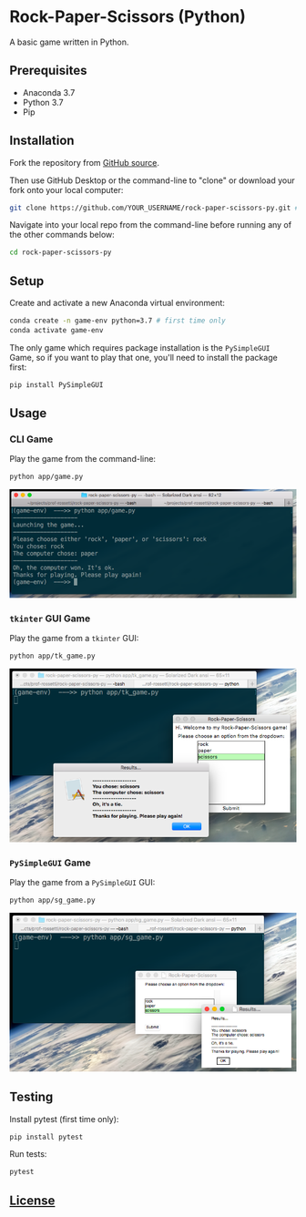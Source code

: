 # Rock-Paper-Scissors (Python)

A basic game written in Python.

## Prerequisites

  + Anaconda 3.7
  + Python 3.7
  + Pip

## Installation

Fork the repository from [GitHub source](https://github.com/prof-rossetti/rock-paper-scissors-py).

Then use GitHub Desktop or the command-line to "clone" or download your fork onto your local computer:

```sh
git clone https://github.com/YOUR_USERNAME/rock-paper-scissors-py.git # this is the HTTP address, but you could alternatively use the SSH address
```

Navigate into your local repo from the command-line before running any of the other commands below:

```sh
cd rock-paper-scissors-py
```

## Setup

Create and activate a new Anaconda virtual environment:

```sh
conda create -n game-env python=3.7 # first time only
conda activate game-env
```

The only game which requires package installation is the `PySimpleGUI` Game, so if you want to play that one, you'll need to install the package first:

```sh
pip install PySimpleGUI
```

## Usage

### CLI Game

Play the game from the command-line:

```sh
python app/game.py
```

![a screenshot of gameplay](/img/game_screenshot.png)

### `tkinter` GUI Game

Play the game from a `tkinter` GUI:

```sh
python app/tk_game.py
```

![a screenshot of gameplay](/img/tk_game_screenshot.png)

### `PySimpleGUI` Game

Play the game from a `PySimpleGUI` GUI:

```sh
python app/sg_game.py
```

![a screenshot of gameplay](/img/sg_game_screenshot.png)


## Testing

Install pytest (first time only):

```sh
pip install pytest
```

Run tests:

```sh
pytest
```

## [License](/LICENSE.md)
